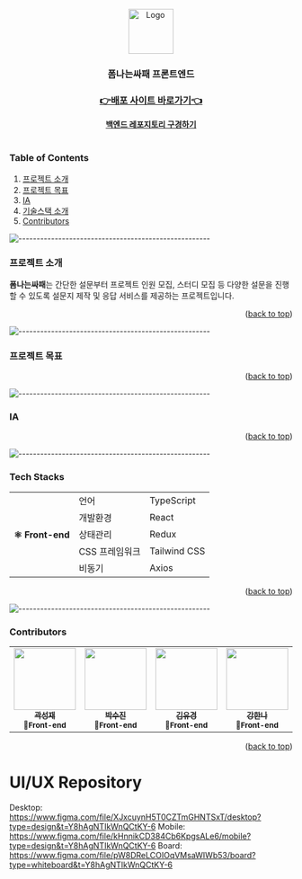 <div id="top"></div>
<br />
<div align="center">
    <img src="https://avatars.githubusercontent.com/u/158531016?s=400&u=619e9bb49ebdef2a2ef1a575f42b4c185707d960&v=4" alt="Logo" width="80" height="80">

  <h3 align="center">폼나는싸패 프론트엔드</h3>

  <p align="center">
    <h3><a href="https://formssafe.com">👉배포 사이트 바로가기👈</a></h3>
    <a href="https://github.com/SSA-FE/formssafe-be"><strong>백엔드 레포지토리 구경하기</strong></a><br>
    <br>
  </p>
</div>

<!-- TABLE OF CONTENTS -->

### Table of Contents

  <ol>
    <li><a href="#프로젝트-소개">프로젝트 소개</a></li>
    <li><a href="#프로젝트-목표">프로젝트 목표</a></li>
    <li><a href="#ia">IA</a></li>
    <li><a href="#tech-stacks">기술스택 소개</a></li>
    <li><a href="#contributors">Contributors</a></li>
  </ol>

![-----------------------------------------------------](https://raw.githubusercontent.com/andreasbm/readme/master/assets/lines/rainbow.png)

### 프로젝트 소개

**폼나는싸패**는 간단한 설문부터 프로젝트 인원 모집, 스터디 모집 등 다양한 설문을 진행할 수 있도록 설문지 제작 및 응답 서비스를 제공하는 프로젝트입니다.

<p align="right">(<a href="#top">back to top</a>)</p>

![-----------------------------------------------------](https://raw.githubusercontent.com/andreasbm/readme/master/assets/lines/rainbow.png)

### 프로젝트 목표

<p align="right">(<a href="#top">back to top</a>)</p>

![-----------------------------------------------------](https://raw.githubusercontent.com/andreasbm/readme/master/assets/lines/rainbow.png)

### IA

<p align="right">(<a href="#top">back to top</a>)</p>

![-----------------------------------------------------](https://raw.githubusercontent.com/andreasbm/readme/master/assets/lines/rainbow.png)

### Tech Stacks

<table>
	<tr><th rowspan="7">⚛ Front-end</th><td>언어</td><td>TypeScript</td></tr>
	<tr><td>개발환경</td><td>React</td></tr>
	<tr><td>상태관리</td><td>Redux</td></tr>
	<tr><td>CSS 프레임워크</td><td>Tailwind CSS</td></tr>
	<tr><td>비동기</td><td>Axios</td></tr>
	
	
</table>

<p align="right">(<a href="#top">back to top</a>)</p>

![-----------------------------------------------------](https://raw.githubusercontent.com/andreasbm/readme/master/assets/lines/rainbow.png)

### Contributors

<table>
  <tr>
    <td align="center">
      <a href="https://github.com/kwakseongjae">
        <img src="https://avatars.githubusercontent.com/u/87296259?v=4" width="110px;" alt=""/><br />
        <sub><b>곽성재</b></sub></a><br />
        <sub><b>🍪Front-end</b></sub></a><br />
    </td>
    <td align="center">
      <a href="https://github.com/s0ojin">
        <img src="https://avatars.githubusercontent.com/u/100757599?v=4" width="110px;" alt=""/><br />
        <sub><b>박수진</b></sub></a><br />
        <sub><b>🍪Front-end</b></sub></a><br />
	<sub><b></b></sub></a>
    </td>
    <td align="center">
      <a href="https://github.com/KimYuKyung16">
        <img src="https://avatars.githubusercontent.com/u/81006438?v=4" width="110px;" alt=""/><br />
        <sub><b>김유경</b></sub></a><br />
        <sub><b>🍪Front-end</b></sub></a><br /> 
	<sub><b></b></sub></a>
    </td>
    <td align="center">
      <a href="https://github.com/hannabananah">
        <img src="https://avatars.githubusercontent.com/u/96603129?v=4" width="110px;" alt=""/><br />
        <sub><b>강한나</b></sub></a><br />
        <sub><b>🍪Front-end</b></sub></a><br />
	<sub><b></b></sub></a>
    </td>
    <td align="center">
      <a href="https://github.com/coolfin">
        <img src="https://avatars.githubusercontent.com/u/56531884?v=4" width="110px;" alt=""/><br />
        <sub><b>박상우</b></sub></a><br />
        <sub><b>🍪Front-end</b></sub></a><br />
	<sub><b></b></sub></a>
    </td>
  </tr>
</table>

<p align="right">(<a href="#top">back to top</a>)</p>

# UI/UX Repository
Desktop: https://www.figma.com/file/XJxcuynH5T0CZTmGHNTSxT/desktop?type=design&t=Y8hAgNTIkWnQCtKY-6
Mobile: https://www.figma.com/file/kHnnikCD384Cb6KpgsALe6/mobile?type=design&t=Y8hAgNTIkWnQCtKY-6
Board: https://www.figma.com/file/pW8DReLCOIOqVMsaWIWb53/board?type=whiteboard&t=Y8hAgNTIkWnQCtKY-6
